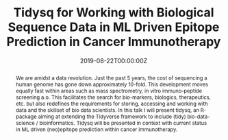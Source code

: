 ---
title: 'Tidysq for Working with Biological Sequence Data in ML Driven Epitope Prediction in Cancer Immunotherapy'
authors:
- Leon Eyrich Jessen
date: '2019-08-22T00:00:00Z'

# Schedule page publish date (NOT proceeding's date).
publishDate: '20001-01-01T00:00:00Z'

# proceeding type.
# Legend: 0 = Uncategorized; 1 = Talk, 2 = Keynote, 3 = Workshop
# To add more update publications_types.toml and en.yaml
publication_types: ['1']
publication_type_description: Talk

# proceeding name and optional abbreviated proceeding name.
publication: Presented at 2019 Conference
publication_short: Presented at 2019 Conference

abstract: We are amidst a data revolution. Just the past 5 years, the cost of sequencing a human genome has gone down approximately 10-fold. This development moves equally fast within areas such as mass spectrometry, in vitro immuno-peptide screening a.o. This facilitates the search for bio-markers, biologics, therapeutics, etc. but also redefines the requirements for storing, accessing and working with data and the skillset of bio data scientists. In this talk I will present tidysq, an R-package aiming at extending the Tidyverse framework to include (tidy) bio-data-science / bioinformatics. Tidysq will be presented in context with current status in ML driven (neo)epitope prediction within cancer immunotherapy.

tags:
- Rstudio
featured: false

links:
url_slides: 'https://github.com/rinpharma/rinpharma2019program/tree/master/talks_folder/2019-Jessen-Tidysq_Cancer_Immunotherapy.html'
url_video: ''

---